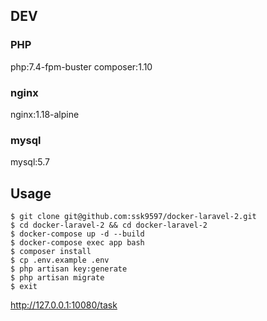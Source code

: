 ## DEV

### PHP

php:7.4-fpm-buster
composer:1.10

### nginx

nginx:1.18-alpine

### mysql

mysql:5.7

## Usage

```
$ git clone git@github.com:ssk9597/docker-laravel-2.git
$ cd docker-laravel-2 && cd docker-laravel-2
$ docker-compose up -d --build
$ docker-compose exec app bash
$ composer install
$ cp .env.example .env
$ php artisan key:generate
$ php artisan migrate
$ exit
```

http://127.0.0.1:10080/task
